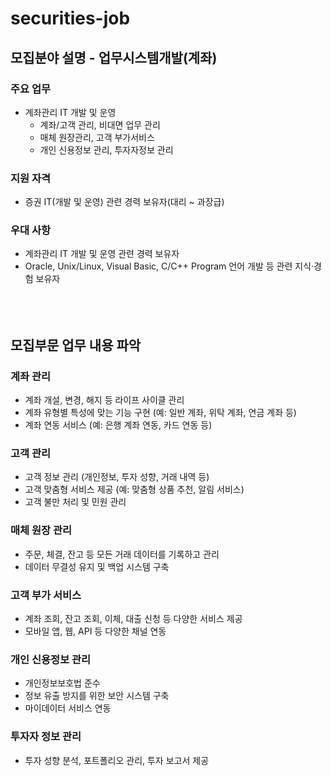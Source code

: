 # securities-job

## 모집분야 설명 - 업무시스템개발(계좌) 

### 주요 업무
* 계좌관리 IT 개발 및 운영
  * 계좌/고객 관리, 비대면 업무 관리
  * 매체 원장관리, 고객 부가서비스
  * 개인 신용정보 관리, 투자자정보 관리

### 지원 자격
* 증권 IT(개발 및 운영) 관련 경력 보유자(대리 ~ 과장급)

### 우대 사항
* 계좌관리 IT 개발 및 운영 관련 경력 보유자
* Oracle, Unix/Linux, Visual Basic, C/C++ Program 언어 개발 등 관련 지식·경험 보유자
<br/><br/><br/><br/>
## 모집부문 업무 내용 파악

### 계좌 관리
* 계좌 개설, 변경, 해지 등 라이프 사이클 관리
* 계좌 유형별 특성에 맞는 기능 구현 (예: 일반 계좌, 위탁 계좌, 연금 계좌 등)
* 계좌 연동 서비스 (예: 은행 계좌 연동, 카드 연동 등)

### 고객 관리
* 고객 정보 관리 (개인정보, 투자 성향, 거래 내역 등)
* 고객 맞춤형 서비스 제공 (예: 맞춤형 상품 추천, 알림 서비스)
* 고객 불만 처리 및 민원 관리

### 매체 원장 관리
* 주문, 체결, 잔고 등 모든 거래 데이터를 기록하고 관리
* 데이터 무결성 유지 및 백업 시스템 구축

### 고객 부가 서비스
* 계좌 조회, 잔고 조회, 이체, 대출 신청 등 다양한 서비스 제공
* 모바일 앱, 웹, API 등 다양한 채널 연동

### 개인 신용정보 관리
* 개인정보보호법 준수
* 정보 유출 방지를 위한 보안 시스템 구축
* 마이데이터 서비스 연동

### 투자자 정보 관리
* 투자 성향 분석, 포트폴리오 관리, 투자 보고서 제공
